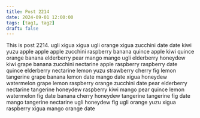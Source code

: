 ```yaml
---
title: Post 2214
date: 2024-09-01 12:00:00
tags: [tag1, tag2]
draft: false
---
```

This is post 2214.
ugli
xigua
xigua
ugli
orange
xigua
zucchini
date
date
kiwi
yuzu
apple
apple
apple
zucchini
raspberry
banana
quince
apple
kiwi
quince
orange
banana
elderberry
pear
mango
mango
ugli
elderberry
honeydew
kiwi
grape
banana
zucchini
nectarine
apple
raspberry
raspberry
date
quince
elderberry
nectarine
lemon
yuzu
strawberry
cherry
fig
lemon
tangerine
grape
banana
lemon
date
mango
date
xigua
honeydew
watermelon
grape
lemon
raspberry
orange
zucchini
date
pear
elderberry
nectarine
tangerine
honeydew
raspberry
kiwi
mango
pear
quince
lemon
watermelon
fig
date
banana
cherry
honeydew
tangerine
tangerine
fig
date
mango
tangerine
nectarine
ugli
honeydew
fig
ugli
orange
yuzu
xigua
raspberry
xigua
mango
orange
date
